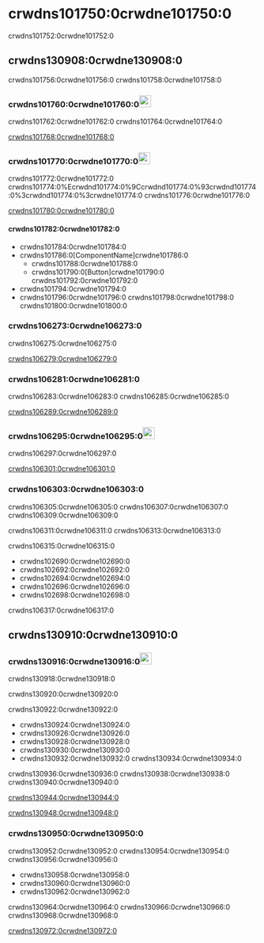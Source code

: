 # crwdns101750:0crwdne101750:0

<p class="description">crwdns101752:0crwdne101752:0</p>

## crwdns130908:0crwdne130908:0

crwdns101756:0crwdne101756:0 crwdns101758:0crwdne101758:0

### crwdns101760:0crwdne101760:0<img src="crwdns105403:0crwdne105403:0" width="24" height="24" alt="crwdns105405:0crwdne105405:0" loading="lazy" />

crwdns101762:0crwdne101762:0 crwdns101764:0crwdne101764:0

[crwdns101768:0crwdne101768:0](crwdns101766:0crwdne101766:0)

### crwdns101770:0crwdne101770:0<img src="crwdns105407:0crwdne105407:0" width="24" height="24" alt="crwdns105409:0crwdne105409:0" loading="lazy" />

crwdns101772:0crwdne101772:0 crwdns101774:0%Ecrwdnd101774:0%9Ccrwdnd101774:0%93crwdnd101774:0%3crwdnd101774:0%3crwdne101774:0 crwdns101776:0crwdne101776:0

[crwdns101780:0crwdne101780:0](crwdns101778:0crwdne101778:0)

#### crwdns101782:0crwdne101782:0

- crwdns101784:0crwdne101784:0
- crwdns101786:0[ComponentName]crwdne101786:0 
  - crwdns101788:0crwdne101788:0
  - crwdns101790:0[Button]crwdne101790:0 <some feature>crwdns101792:0crwdne101792:0
- crwdns101794:0crwdne101794:0
- crwdns101796:0crwdne101796:0 crwdns101798:0crwdne101798:0 crwdns101800:0crwdne101800:0

### crwdns106273:0crwdne106273:0

crwdns106275:0crwdne106275:0

[crwdns106279:0crwdne106279:0](crwdns106277:0crwdne106277:0)

### crwdns106281:0crwdne106281:0

crwdns106283:0crwdne106283:0 crwdns106285:0crwdne106285:0

[crwdns106289:0crwdne106289:0](crwdns106287:0crwdne106287:0)

### crwdns106295:0crwdne106295:0<img src="crwdns106291:0crwdne106291:0" width="24" height="24" alt="crwdns106293:0crwdne106293:0" loading="lazy" />

crwdns106297:0crwdne106297:0

[crwdns106301:0crwdne106301:0](crwdns106299:0crwdne106299:0)

### crwdns106303:0crwdne106303:0

crwdns106305:0crwdne106305:0 crwdns106307:0crwdne106307:0 crwdns106309:0crwdne106309:0

crwdns106311:0crwdne106311:0 crwdns106313:0crwdne106313:0

crwdns106315:0crwdne106315:0

- crwdns102690:0crwdne102690:0
- crwdns102692:0crwdne102692:0
- crwdns102694:0crwdne102694:0
- crwdns102696:0crwdne102696:0
- crwdns102698:0crwdne102698:0

crwdns106317:0crwdne106317:0

## crwdns130910:0crwdne130910:0

### crwdns130916:0crwdne130916:0<img src="crwdns130912:0crwdne130912:0" width="24" height="24" alt="crwdns130914:0crwdne130914:0" loading="lazy" />

crwdns130918:0crwdne130918:0

crwdns130920:0crwdne130920:0

crwdns130922:0crwdne130922:0

- crwdns130924:0crwdne130924:0
- crwdns130926:0crwdne130926:0
- crwdns130928:0crwdne130928:0
- crwdns130930:0crwdne130930:0
- crwdns130932:0crwdne130932:0 crwdns130934:0crwdne130934:0

crwdns130936:0crwdne130936:0 crwdns130938:0crwdne130938:0 crwdns130940:0crwdne130940:0

[crwdns130944:0crwdne130944:0](crwdns131298:0crwdne131298:0)

[crwdns130948:0crwdne130948:0](crwdns131300:0crwdne131300:0)

### crwdns130950:0crwdne130950:0

crwdns130952:0crwdne130952:0 crwdns130954:0crwdne130954:0 crwdns130956:0crwdne130956:0

- crwdns130958:0crwdne130958:0
- crwdns130960:0crwdne130960:0
- crwdns130962:0crwdne130962:0

crwdns130964:0crwdne130964:0 crwdns130966:0crwdne130966:0 crwdns130968:0crwdne130968:0

[crwdns130972:0crwdne130972:0](crwdns130970:0crwdne130970:0)